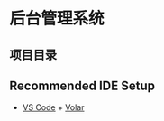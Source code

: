 # 后台管理系统

## 项目目录

## Recommended IDE Setup

- [VS Code](https://code.visualstudio.com/) + [Volar](https://marketplace.visualstudio.com/items?itemName=Vue.volar)
